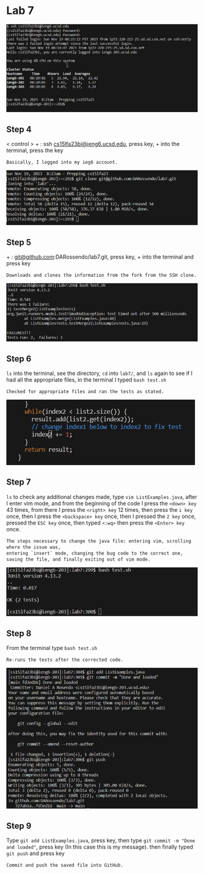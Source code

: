 # Lab 7

![Image](step4.png)
## Step 4 


< control > + <C>: ssh cs15lfa23bi@ieng6.ucsd.edu, press <Enter> key, <control> + <v>
into the terminal, press the <Enter> key

```
Basically, I logged into my ieg6 account.
```

![Image](step5.png)
## Step 5

<control> + <c>: git@github.com:DARossendo/lab7.git, press <Enter> key,
<control> + <v> into the terminal and press <Enter> key

```
Downloads and clones the information from the fork from the SSH clone.
```

![Image](step6.png)
## Step 6


`ls` into the terminal, see the directory, `cd` into `lab7/`, and `ls`
again to see if I had all the appropriate files, in the terminal I typed `bash test.sh`

```
Checked for appropriate files and ran the tests as stated.
```
![Image](step7a.png)
## Step 7


`ls` to check any additional changes made, type `vim ListExamples.java`,
after I enter vim mode, and from the beginning of the code I press the `<down> key` 43 times,
from there I press the `<right> key` 12 times, then press the `i key` once, then I press the `<backspace> key` once,
then I pressed the `2 key` once, pressed the `ESC key` once, then typed `<:wq>`
 then press the `<Enter> key` once.  
```
The steps necessary to change the java file: entering vim, scrolling where the issue was, 
entering `insert` mode, changing the bug code to the correct one, saving the file, and finally exiting out of vim mode.
```

![Image](step8.png)
## Step 8


From the terminal type `bash test.sh`

```
Re-runs the tests after the corrected code.
```

![Image](step9final.png)
## Step 9


Type `git add ListExamples.java`, press <Enter> key, then type `git commit -m "Done and loaded"`, press <Enter> key (In this case this is my message). then finally typed  `git push` and press <Enter> key 

```
Commit and push the saved file into GitHub.
```
